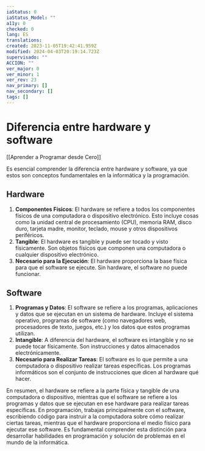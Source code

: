 ```yaml
---
iaStatus: 0
iaStatus_Model: ""
a11y: 0
checked: 0
lang: ES
translations: 
created: 2023-11-05T19:42:41.959Z
modified: 2024-04-03T20:19:14.723Z
supervisado: ""
ACCION: ""
ver_major: 0
ver_minor: 1
ver_rev: 23
nav_primary: []
nav_secondary: []
tags: []
---
```

# Diferencia entre hardware y software

 [[Aprender a Programar desde Cero]]

Es esencial comprender la diferencia entre hardware y software, ya que estos son conceptos fundamentales en la informática y la programación.

## Hardware

1. **Componentes Físicos**: El hardware se refiere a todos los componentes físicos de una computadora o dispositivo electrónico. Esto incluye cosas como la unidad central de procesamiento (CPU), memoria RAM, disco duro, tarjeta madre, monitor, teclado, mouse y otros dispositivos periféricos.
2. **Tangible**: El hardware es tangible y puede ser tocado y visto físicamente. Son objetos físicos que componen una computadora o cualquier dispositivo electrónico.
3. **Necesario para la Ejecución**: El hardware proporciona la base física para que el software se ejecute. Sin hardware, el software no puede funcionar.

## Software

1. **Programas y Datos**: El software se refiere a los programas, aplicaciones y datos que se ejecutan en un sistema de hardware. Incluye el sistema operativo, programas de software (como navegadores web, procesadores de texto, juegos, etc.) y los datos que estos programas utilizan.
2. **Intangible**: A diferencia del hardware, el software es intangible y no se puede tocar físicamente. Son instrucciones y datos almacenados electrónicamente.
3. **Necesario para Realizar Tareas**: El software es lo que permite a una computadora o dispositivo realizar tareas específicas. Los programas informáticos son el conjunto de instrucciones que dicen al hardware qué hacer.

En resumen, el hardware se refiere a la parte física y tangible de una computadora o dispositivo, mientras que el software se refiere a los programas y datos que se ejecutan en ese hardware para realizar tareas específicas. En programación, trabajas principalmente con el software, escribiendo código para instruir a la computadora sobre cómo realizar ciertas tareas, mientras que el hardware proporciona el medio físico para ejecutar ese software. Es fundamental comprender esta distinción para desarrollar habilidades en programación y solución de problemas en el mundo de la informática.